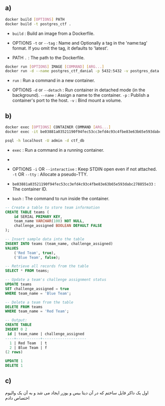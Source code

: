 ## a)

```bash
docker build [OPTIONS] PATH 
docker build -t postgres_ctf .
```

- `build` : Build an image from a Dockerfile.

- OPTIONS
  `-t` or `--tag` : Name and Optionally a tag in the 'name:tag' format. If you omit the tag, it defaults to 'latest'.

- PATH
  `.` : The path to the Dockerfile.

```bash
docker run [OPTIONS] IMAGE [COMMAND] [ARG...]
docker run -d --name postgres_ctf_danial -p 5432:5432 -v postgres_data:/var/lib/postgresql/data postgres_ctf
```

- `run` : Run a command in a new container.

- OPTIONS
  `-d` or `--detach` : Run container in detached mode (in the background).
  `--name` : Assign a name to the container.
  `-p` : Publish a container's port to the host.
  `-v` : Bind mount a volume.

## b)

```bash
docker exec [OPTIONS] CONTAINER COMMAND [ARG...]
docker exec -it be03881a03521190f94fec53cc3efd4c93c4fbe83e63b65e593dabc278855e33 bash

psql -h localhost -U admin -d ctf_db
```

- `exec` : Run a command in a running container.
-
- OPTIONS
  `-i` OR `--interactive` : Keep STDIN open even if not attached.
  `-t` OR `--tty` : Allocate a pseudo-TTY.

- `be03881a03521190f94fec53cc3efd4c93c4fbe83e63b65e593dabc278855e33` : The container ID.
- `bash` : The command to run inside the container.

```sql
-- Create a table to store team information
CREATE TABLE teams (
    id SERIAL PRIMARY KEY,
    team_name VARCHAR(100) NOT NULL,
    challenge_assigned BOOLEAN DEFAULT FALSE
);

-- Insert sample data into the table
INSERT INTO teams (team_name, challenge_assigned)
VALUES 
    ('Red Team', true),
    ('Blue Team', false);

-- Retrieve all records from the table
SELECT * FROM teams;

-- Update a team's challenge assignment status
UPDATE teams
SET challenge_assigned = true
WHERE team_name = 'Blue Team';

-- Delete a team from the table
DELETE FROM teams
WHERE team_name = 'Red Team';

-- Output:
CREATE TABLE
INSERT 0 2
 id | team_name | challenge_assigned 
----+-----------+--------------------
  1 | Red Team  | t
  2 | Blue Team | f
(2 rows)

UPDATE 1
DELETE 1

```

## c)

اول یک داکر فایل ساختم که در آن دیتا بیس و یوزر ایجاد می شد و به آن یک والیوم اختصاص دادم
